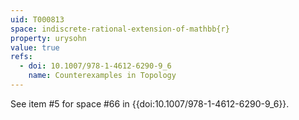 ```yaml
---
uid: T000813
space: indiscrete-rational-extension-of-mathbb{r}
property: urysohn
value: true
refs:
  - doi: 10.1007/978-1-4612-6290-9_6
    name: Counterexamples in Topology
---
```

See item #5 for space #66 in {{doi:10.1007/978-1-4612-6290-9_6}}.
